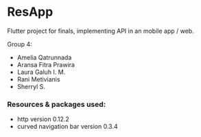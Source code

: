 # ResApp

Flutter project for finals, implementing API in an mobile app / web.

Group 4:
- Amelia Qatrunnada
- Aransa Fitra Prawira
- Laura Galuh I. M.
- Rani Metivianis
- Sherryl S.

### Resources & packages used:
- http version 0.12.2
- curved navigation bar version 0.3.4
